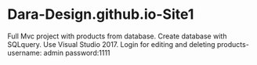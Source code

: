 # Dara-Design.github.io-Site1
Full Mvc project with products from database.
Create database with SQLquery.
Use Visual Studio 2017.
Login for editing and deleting products-
username: admin 
password:1111
